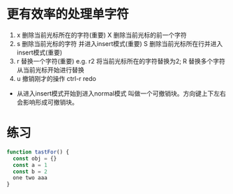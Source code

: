 # 更有效率的处理单字符
1. x 删除当前光标所在的字符(重要) X 删除当前光标的前一个字符
2. s 删除当前光标的字符 并进入insert模式(重要) S 删除当前光标所在行并进入insert模式(重要)
3. r 替换一个字符(重要) e.g. r2 将当前光标所在的字符替换为2;
R 替换多个字符 从当前光标开始进行替换
4. u 撤销刚才的操作
   ctrl-r redo
* 从进入insert模式开始到进入normal模式 叫做一个可撤销块。方向键上下左右会影响形成可撤销块。








# 练习
``` javascript
function tastFor() {
  const obj = {}
  const a = 1
  const b = 2
  one two aaa
}
```
